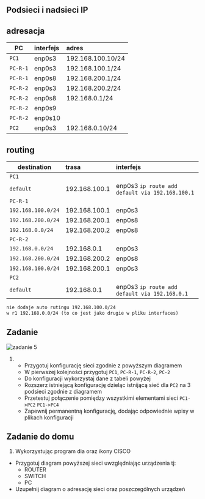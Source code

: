 Podsieci i nadsieci IP
----------------------

adresacja
-----------------------------------------------------
| PC     |  interfejs   | adres  |
| --------- |:-------------| :---------------| 
| ``PC1``   | enp0s3 | 192.168.100.10/24     |
| ``PC-R-1``| enp0s3 | 192.168.100.1/24      |
| ``PC-R-1``| enp0s8 | 192.168.200.1/24     |
| ``PC-R-2``| enp0s3 | 192.168.200.2/24     |
| ``PC-R-2``| enp0s8  |  192.168.0.1/24     |
| ``PC-R-2``| enp0s9  |    |
| ``PC-R-2``| enp0s10 |    |
| ``PC2``   | enp0s3  |  192.168.0.10/24    |

routing
-------

| destination | trasa | interfejs  |
| --------- |:-------------| :---------------| 
| ``PC1``     |  | |
| ``default`` | 192.168.100.1 | enp0s3 ``ip route add default via 192.168.100.1`` |
| ``PC-R-1``  |  |        |
| ``192.168.100.0/24`` | 192.168.100.1 | enp0s3 |
| ``192.168.200.0/24`` | 192.168.200.1 | enp0s8 |
| ``192.168.0.0/24``   | 192.168.200.2 | enp0s8 |
| ``PC-R-2``  |  |        |
| ``192.168.0.0/24`` | 192.168.0.1 | enp0s3 |
| ``192.168.200.0/24`` | 192.168.200.2 | enp0s8 |
| ``192.168.100.0/24``  | 192.168.200.1  | enp0s3 |
| ``PC2``  |  |
| ``default`` | 192.168.0.1 | enp0s3 ``ip route add default via 192.168.0.1`` |

```w r2
nie dodaje auto rutingu 192.168.100.0/24
w r1 192.168.0.0/24 (to co jest jako drugie w pliku interfaces)
```

Zadanie
------------

![zadanie 5](over_network.svg)

1.
   * Przygotuj konfigurację sieci zgodnie z powyższym diagramem
   * W pierwszej kolejności przygotuj ``PC1``, ``PC-R-1``, ``PC-R-2``, ``PC-2``
   * Do konfiguracji wykorzystaj dane z tabeli powyżej
   * Rozszerz istniejącą konfigurację dzieląc istnijącą sieć dla ``PC2`` na 3 podsieci zgodnie z diagramem
   * Przetestuj połączenie pomiędzy wszystkimi elementami sieci ``PC1->PC2`` ``PC1->PC4``
   * Zapewnij permanentną konfigurację, dodając odpowiednie wpisy w plikach konfiguracji

Zadanie do domu
---------------

1. Wykorzystując program dia oraz ikony CISCO
  * Przygotuj diagram powyższej sieci uwzględniając urządzenia tj:
    * ROUTER
    * SWITCH
    * PC
  * Uzupełnij diagram o adresację sieci oraz poszczególnych urządzeń
  
